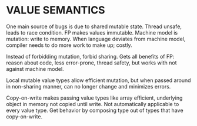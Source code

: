 # VALUE SEMANTICS

One main source of bugs is due to shared mutable state. Thread unsafe, leads to race condition. FP makes values immutable. Machine model is mutation: write to memory. When language deviates from machine model, compiler needs to do more work to make up; costly.

Instead of forbidding mutation, forbid sharing. Gets all benefits of FP: reason about code, less error-prone, thread safety, but works with not against machine model.

Local mutable value types allow efficient mutation, but when passed around in non-sharing manner, can no longer change and minimizes errors.

Copy-on-write makes passing value types like array efficient, underlying object in memory not copied until write. Not automatically applicable to every value type. Get behavior by composing type out of types that have copy-on-write.
